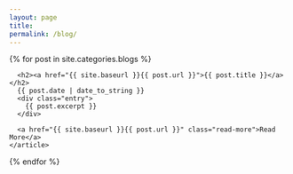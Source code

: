 ```yaml
---
layout: page
title: 
permalink: /blog/
---
```


<div class="posts">
  {% for post in site.categories.blogs %}
    <article class="post">

      <h2><a href="{{ site.baseurl }}{{ post.url }}">{{ post.title }}</a></h2>
      {{ post.date | date_to_string }}
      <div class="entry">
        {{ post.excerpt }}
      </div>

      <a href="{{ site.baseurl }}{{ post.url }}" class="read-more">Read More</a>
    </article>
  {% endfor %}
</div>